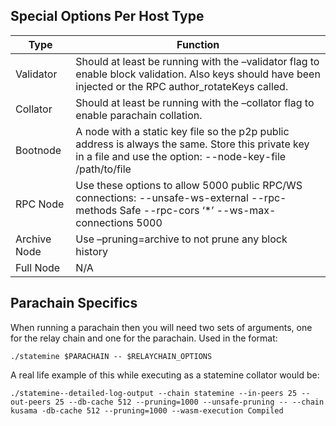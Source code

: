 ## Special Options Per Host Type

| Type | Function |
| ---------- | ------------------------------------------- |
| Validator | Should at least be running with the –validator flag to enable block validation. Also keys should have been injected or the RPC author_rotateKeys called. |
| Collator | Should at least be running with the –collator flag to enable parachain collation. |
| Bootnode | A node with a static key file so the p2p public address is always the same. Store this private key in a file and use the option: --node-key-file /path/to/file |
| RPC Node | Use these options to allow 5000 public RPC/WS connections: --unsafe-ws-external --rpc-methods Safe --rpc-cors ‘*’  --ws-max-connections 5000 |
| Archive Node | Use –pruning=archive to not prune any block history |
| Full Node | N/A |

## Parachain Specifics

When running a parachain then you will need two sets of arguments, one for the relay chain and one for the parachain. Used in the format:

```
./statemine $PARACHAIN -- $RELAYCHAIN_OPTIONS
```

A real life example of this while executing as a statemine collator would be:

```
./statemine--detailed-log-output --chain statemine --in-peers 25 --out-peers 25 --db-cache 512 --pruning=1000 --unsafe-pruning -- --chain kusama -db-cache 512 --pruning=1000 --wasm-execution Compiled
```